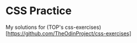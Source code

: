 # CSS Practice
My solutions for (TOP's css-exercises)[https://github.com/TheOdinProject/css-exercises]